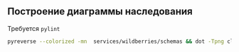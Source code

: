 ## Построение диаграммы наследования

Требуется `pylint`
~~~~bash
pyreverse --colorized -mn  services/wildberries/schemas && dot -Tpng classes.dot > output.png
~~~~
